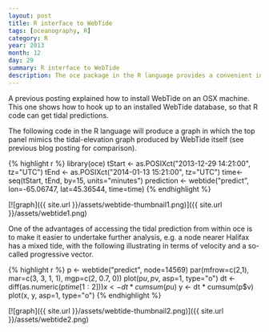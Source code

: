 ```yaml
---
layout: post
title: R interface to WebTide
tags: [oceanography, R]
category: R
year: 2013
month: 12
day: 29
summary: R interface to WebTide
description: The oce package in the R language provides a convenient interface to the WebTide tidal-prediction system.
---
```


A previous posting explained how to install WebTide on an OSX machine. This one shows how to hook up to an installed WebTide database, so that R code can get tidal predictions.

The following code in the R language will produce a graph in which the top panel mimics the tidal-elevation graph produced by WebTide itself (see previous blog posting for comparison).

{% highlight r %}
library(oce)
tStart <- as.POSIXct("2013-12-29 14:21:00", tz="UTC")
tEnd <- as.POSIXct("2014-01-13 15:21:00", tz="UTC")
time<-seq(tStart, tEnd, by=15, units="minutes")
prediction <- webtide("predict", lon=-65.06747, lat=45.36544, time=time)
{% endhighlight %}

[![graph]({{ site.url }}/assets/webtide-thumbnail1.png)]({{ site.url }}/assets/webtide1.png)

One of the advantages of accessing the tidal prediction from within oce is to make it easier to undertake further analysis, e.g. a node nearer Halifax has a mixed tide, with the following illustrating in terms of velocity and a so-called progressive vector.

{% highlight r %}
p <- webtide("predict", node=14569)
par(mfrow=c(2,1), mar=c(3, 3, 1, 1), mgp=c(2, 0.7, 0))
plot(p$u, p$v, asp=1, type="o")
dt <- diff(as.numeric(p$time[1:2]))
x <- dt * cumsum(p$u)
y <- dt * cumsum(p$v)
plot(x, y, asp=1, type="o")
{% endhighlight %}


[![graph]({{ site.url }}/assets/webtide-thumbnail2.png)]({{ site.url }}/assets/webtide2.png)

